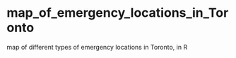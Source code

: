 # map_of_emergency_locations_in_Toronto
map of different types of emergency locations in Toronto, in R
